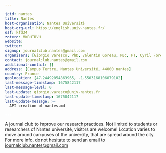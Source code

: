 ```yaml
---

jcid: nantes
title: Nantes
host-organisation: Nantes Université
host-org-url: https://english.univ-nantes.fr/
osf: kfd34
zotero: MW8UIRVU
website: 
twitter: 
signup: journalclub.nantes@gmail.com
organisers: [Giorgio Varesco, PhD, Valentin Goreau, MSc, PT, Cyril Forestier, PhD]
contact: journalclub.nantes@gmail.com
additional-contact: []
address: [Campus Tertre, Nantes Université, 44000 nantes]
country: France
geolocation: [47.24492054863965, -1.5503168106079102]
last-message-timestamp: 1675842117
last-message-level: 0
last-update: giorgio.varesco@univ-nantes.fr
last-update-timestamp: 1675842117
last-update-message: >-
  API creation of nantes.md

---
```


A journal club to improve our research practices. Not limited to students or researchers of Nantes université, visitors are welcome!
Location varies to move around campuses of the university, that are spread around the city.
For more info, do not hesitate to send an email to journalclub.nantes@gmail.com
